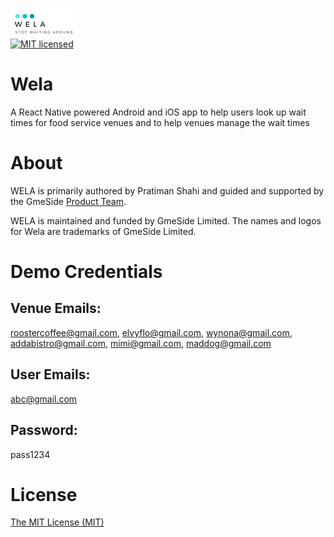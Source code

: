 ![WELA Logo](Wela-logo-small.png)</br>
[![MIT licensed](https://img.shields.io/badge/license-MIT-blue.svg)](./LICENSE.md)

# Wela
A React Native powered Android and iOS app to help users look up wait times for food service venues and to help venues manage the wait times
# About

WELA is primarily authored by Pratiman Shahi and guided and supported by the GmeSide [Product Team](mailto:pratiman@wela.app).

WELA is maintained and funded by GmeSide Limited. The names and logos for Wela are trademarks of GmeSide Limited.

# Demo Credentials
## Venue Emails:
roostercoffee@gmail.com,
elvyflo@gmail.com,
wynona@gmail.com,
addabistro@gmail.com,
mimi@gmail.com,
maddog@gmail.com
## User Emails:
abc@gmail.com
## Password:
pass1234
    
<a name="license"></a>
# License
[The MIT License (MIT)](LICENSE)
